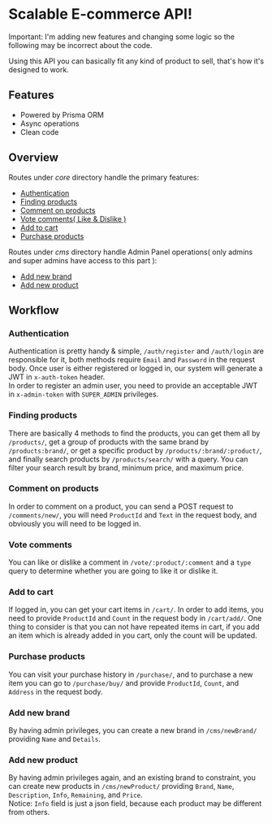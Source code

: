 # Scalable E-commerce API!


Important: I'm adding new features and changing some logic so the following may be incorrect about the code.

Using this API you can basically fit any kind of product to sell, that's how it's designed to work.
<br/>

## Features

* Powered by Prisma ORM
* Async operations
* Clean code

## Overview

Routes under _core_ directory handle the primary features:
<br/>
* [Authentication](https://github.com/TheOfficialLOE/NebulaShop#authentication)
* [Finding products](https://github.com/TheOfficialLOE/NebulaShop#finding-products)
* [Comment on products](https://github.com/TheOfficialLOE/NebulaShop#comment-on-products)
* [Vote comments( Like & Dislike )](https://github.com/TheOfficialLOE/NebulaShop#vote-comments)
* [Add to cart](https://github.com/TheOfficialLOE/NebulaShop#add-to-cart)
* [Purchase products](https://github.com/TheOfficialLOE/NebulaShop#purchase-products)

Routes under _cms_ directory handle Admin Panel operations( only admins and super admins have access to this part ):
<br/>
* [Add new brand](https://github.com/TheOfficialLOE/NebulaShop#add-new-brand)
* [Add new product](https://github.com/TheOfficialLOE/NebulaShop#add-new-product)



## Workflow

### Authentication 
Authentication is pretty handy & simple, `/auth/register` and `/auth/login` are responsible for it, both methods require `Email` and `Password` in the request body. Once user is either registered or logged in, our system will generate a JWT in `x-auth-token` header.
<br/>
In order to register an admin user, you need to provide an acceptable JWT in `x-admin-token` with `SUPER_ADMIN` privileges.

### Finding products
There are basically 4 methods to find the products, you can get them all by `/products/`, get a group of products with the same brand by `/products:brand/`, or get a specific product by `/products/:brand/:product/`, and finally search products by `/products/search/` with a query. You can filter your search result by brand, minimum price, and maximum price.

### Comment on products
In order to comment on a product, you can send a POST request to `/comments/new/`, you will need `ProductId` and `Text` in the request body, and obviously you will need to be logged in.

### Vote comments
You can like or dislike a comment in `/vote/:product/:comment` and a `type` query to determine whether you are going to like it or dislike it.

### Add to cart
If logged in, you can get your cart items in `/cart/`. In order to add items, you need to provide `ProductId` and `Count` in the request body in `/cart/add/`. One thing to consider is that you can not have repeated items in cart, if you add an item which is already added in you cart, only the count will be updated.

### Purchase products
You can visit your purchase history in `/purchase/`, and to purchase a new item you can go to `/purchase/buy/` and provide `ProductId`, `Count`, and `Address` in the request body.

### Add new brand
By having admin privileges, you can create a new brand in `/cms/newBrand/` providing `Name` and `Details`.

### Add new product
By having admin privileges again, and an existing brand to constraint, you can create new products in `/cms/newProduct/` providing `Brand`, `Name`, `Description`, `Info`, `Remaining`, and `Price`.
<br/>
Notice: `Info` field is just a json field, because each product may be different from others.
